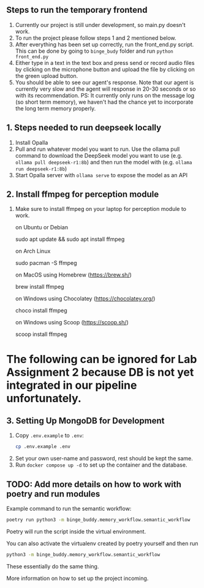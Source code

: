## Steps to run the temporary frontend

1. Currently our project is still under development, so main.py doesn't work.
2. To run the project please follow steps 1 and 2 mentioned below.
3. After everything has been set up correctly, run the front_end.py script. This can be done by going to `binge_budy` folder and run `python front_end.py`
4. Either type in a text in the text box and press send or record audio files by clicking on the microphone button and upload the file by clicking on the green upload button.
5. You should be able to see our agent's response. Note that our agent is currently very slow and the agent will response in 20-30 seconds or so with its recommendation. PS: It currently only runs on the message log (so short term memory), we haven't had the chance yet to incorporate the long term memory properly.

## 1. Steps needed to run deepseek locally

1. Install Opalla
2. Pull and run whatever model you want to run. Use the ollama pull command to download the DeepSeek model you want to use (e.g. `ollama pull deepseek-r1:8b`) and then run the model with (e.g. `ollama run deepseek-r1:8b`)
3. Start Opalla server with `ollama serve` to expose the model as an API

## 2. Install ffmpeg for perception module

1. Make sure to install ffmpeg on your laptop for perception module to work.

   on Ubuntu or Debian

   sudo apt update && sudo apt install ffmpeg

   on Arch Linux

   sudo pacman -S ffmpeg

   on MacOS using Homebrew (https://brew.sh/)

   brew install ffmpeg

   on Windows using Chocolatey (https://chocolatey.org/)

   choco install ffmpeg

   on Windows using Scoop (https://scoop.sh/)

   scoop install ffmpeg

# The following can be ignored for Lab Assignment 2 because DB is not yet integrated in our pipeline unfortunately.

## 3. Setting Up MongoDB for Development

1. Copy `.env.example` to `.env`:
   ```bash
   cp .env.example .env
   ```
2. Set your own user-name and password, rest should be kept the same.
3. Run `docker compose up -d` to set up the container and the database.

## TODO: Add more details on how to work with poetry and run modules

Example command to run the semantic workflow:

```bash
poetry run python3 -m binge_buddy.memory_workflow.semantic_workflow
```

Poetry will run the script inside the virtual environment.

You can also activate the virtualenv created by poetry yourself and then run

```bash
python3 -m binge_buddy.memory_workflow.semantic_workflow
```

These essentially do the same thing.

More information on how to set up the project incoming.
